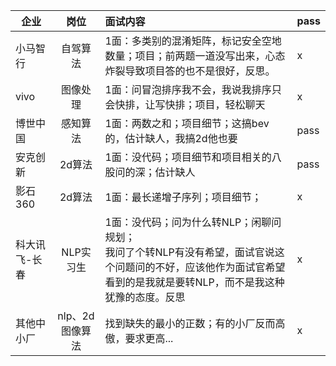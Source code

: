 | 企业          |      岗位       | 面试内容                                                     | pass |
| ------------- | :-------------: | :----------------------------------------------------------- | :--- |
| 小马智行      |    自驾算法     | 1面：多类别的混淆矩阵，标记安全空地数量；项目；前两题一道没写出来，心态炸裂导致项目答的也不是很好，反思。 | x    |
| vivo          |    图像处理     | 1面：问冒泡排序我不会，我说我排序只会快排，让写快排；项目，轻松聊天 | x    |
| 博世中国      |    感知算法     | 1面：两数之和；项目细节；这搞bev的，估计缺人，我搞2d他也要   | pass |
| 安克创新      |     2d算法      | 1面：没代码；项目细节和项目相关的八股问的深；估计缺人        | pass |
| 影石360       |     2d算法      | 1面：最长递增子序列；项目细节；                              | x    |
| 科大讯飞-长春 |    NLP实习生    | 1面：没代码；问为什么转NLP；闲聊问规划；<br />我问了个转NLP有没有希望，面试官说这个问题问的不好，应该他作为面试官希望看到的是我就是要转NLP，而不是我这种犹豫的态度。反思 | x    |
| 其他中小厂    | nlp、2d图像算法 | 找到缺失的最小的正数；有的小厂反而高傲，要求更高...          | x    |
